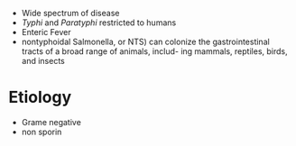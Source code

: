 * Wide spectrum of disease
* *Typhi* and *Paratyphi* restricted to humans
* Enteric Fever
* nontyphoidal Salmonella, or NTS) can colonize the gastrointestinal tracts of a broad range of animals, includ- ing mammals, reptiles, birds, and insects
# Etiology
* Grame negative 
* non sporin